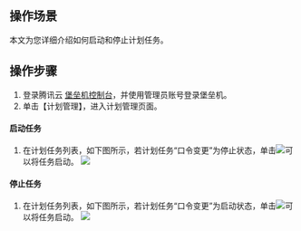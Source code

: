 ## 操作场景
本文为您详细介绍如何启动和停止计划任务。



## 操作步骤

1. 登录腾讯云 [堡垒机控制台](https://console.cloud.tencent.com/cds/dasb)，并使用管理员账号登录堡垒机。
2. 单击【计划管理】，进入计划管理页面。

#### 启动任务
1. 在计划任务列表，如下图所示，若计划任务“口令变更”为停止状态，单击<img src="https://main.qcloudimg.com/raw/fadcaa46aea178f3a998a61076a8c0cf.png "  style="margin:0;">可以将任务启动。
![](https://main.qcloudimg.com/raw/7c00b06161e3467298bf71a57ee6d2cc.png)

#### 停止任务

1. 在计划任务列表，如下图所示，若计划任务“口令变更”为启动状态，单击<img src="https://main.qcloudimg.com/raw/ddb543a79c84b43f270cdc1a09a30775.gif"  style="margin:0;">可以将任务启动。
![](https://main.qcloudimg.com/raw/24ee8f6520ca56d7a93790a4ebcc39d0.png)
